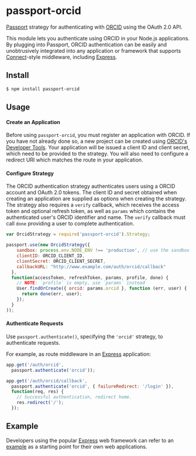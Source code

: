 # passport-orcid

[Passport](http://passportjs.org/) strategy for authenticating with [ORCID](https://orcid.org/) using the OAuth 2.0 API.

This module lets you authenticate using ORCID in your Node.js applications. By plugging into Passport, ORCID authentication can be easily and unobtrusively integrated into any application or framework that supports [Connect](http://www.senchalabs.org/connect/)-style middleware, including [Express](http://expressjs.com/).

## Install

```bash
$ npm install passport-orcid
```

## Usage

#### Create an Application

Before using `passport-orcid`, you must register an application with ORCID. If you have not already done so, a new project can be created using [ORCID's Developer Tools](http://support.orcid.org/knowledgebase/articles/343182). Your application will be issued a client ID and client secret, which need to be provided to the strategy. You will also need to configure a redirect URI which matches the route in your application.

#### Configure Strategy

The ORCID authentication strategy authenticates users using a ORCID account and OAuth 2.0 tokens.  The client ID and secret obtained when creating an application are supplied as options when creating the strategy.  The strategy also requires a `verify` callback, which receives the access token and optional refresh token, as well as `params` which contains the authenticated user's ORCID identifier and name. The `verify` callback must call `done` providing a user to complete authentication.

```javascript
var OrcidStrategy = require('passport-orcid').Strategy;

passport.use(new OrcidStrategy({
    sandbox: process.env.NODE_ENV !== 'production', // use the sandbox for non-production environments
    clientID: ORCID_CLIENT_ID,
    clientSecret: ORCID_CLIENT_SECRET,
    callbackURL: "http://www.example.com/auth/orcid/callback"
  },
  function(accessToken, refreshToken, params, profile, done) {
    // NOTE: `profile` is empty, use `params` instead
    User.findOrCreate({ orcid: params.orcid }, function (err, user) {
      return done(err, user);
    });
  }
));
```

#### Authenticate Requests

Use `passport.authenticate()`, specifying the `'orcid'` strategy, to authenticate requests.

For example, as route middleware in an [Express](http://expressjs.com/) application:

```javascript
app.get('/auth/orcid',
  passport.authenticate('orcid'));

app.get('/auth/orcid/callback',
  passport.authenticate('orcid', { failureRedirect: '/login' }),
  function(req, res) {
    // Successful authentication, redirect home.
    res.redirect('/');
  });
  ```

## Example

Developers using the popular [Express](http://expressjs.com/) web framework can refer to an [example](https://gitlab.coko.foundation/pubsweet/passport-orcid/blob/master/example/index.js) as a starting point for their own web applications.

